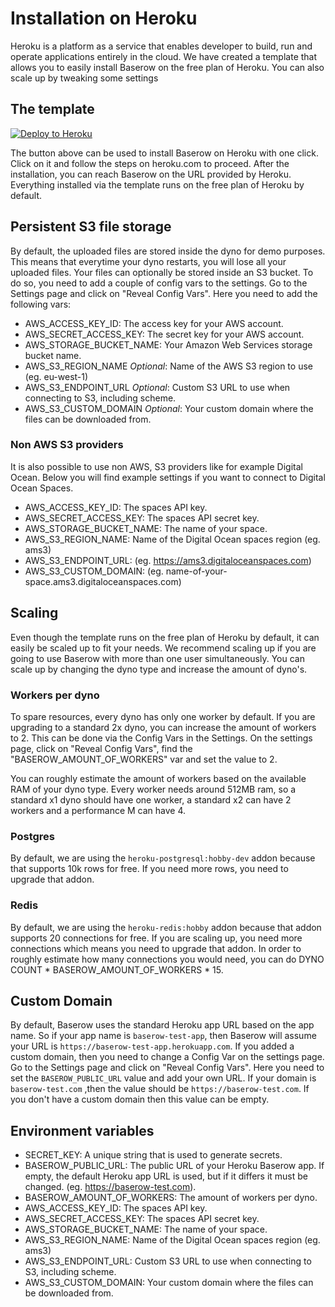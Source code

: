 # Installation on Heroku

Heroku is a platform as a service that enables developer to build, run and operate
applications entirely in the cloud. We have created a template that allows you to
easily install Baserow on the free plan of Heroku. You can also scale up by tweaking
some settings

## The template

[![Deploy to Heroku](https://www.herokucdn.com/deploy/button.svg)](https://heroku.com/deploy?template=https://github.com/bram2w/baserow/tree/master)

The button above can be used to install Baserow on Heroku with one click. Click on it
and follow the steps on heroku.com to proceed. After the installation, you can reach
Baserow on the URL provided by Heroku. Everything installed via the template runs on
the free plan of Heroku by default.

## Persistent S3 file storage

By default, the uploaded files are stored inside the dyno for demo purposes. This means
that everytime your dyno restarts, you will lose all your uploaded files. Your files
can optionally be stored inside an S3 bucket. To do so, you need to add a couple of
config vars to the settings. Go to the Settings page and click on "Reveal Config Vars".
Here you need to add the following vars:

* AWS_ACCESS_KEY_ID: The access key for your AWS account.
* AWS_SECRET_ACCESS_KEY: The secret key for your AWS account.
* AWS_STORAGE_BUCKET_NAME: Your Amazon Web Services storage bucket name.
* AWS_S3_REGION_NAME *Optional*: Name of the AWS S3 region to use (eg. eu-west-1)
* AWS_S3_ENDPOINT_URL *Optional*: Custom S3 URL to use when connecting to S3, including
  scheme.
* AWS_S3_CUSTOM_DOMAIN *Optional*: Your custom domain where the files can be downloaded
  from.

### Non AWS S3 providers

It is also possible to use non AWS, S3 providers like for example Digital Ocean. Below
you will find example settings if you want to connect to Digital Ocean Spaces.

* AWS_ACCESS_KEY_ID: The spaces API key.
* AWS_SECRET_ACCESS_KEY: The spaces API secret key.
* AWS_STORAGE_BUCKET_NAME: The name of your space.
* AWS_S3_REGION_NAME: Name of the Digital Ocean spaces region (eg. ams3)
* AWS_S3_ENDPOINT_URL: (eg. https://ams3.digitaloceanspaces.com)
* AWS_S3_CUSTOM_DOMAIN: (eg. name-of-your-space.ams3.digitaloceanspaces.com)

## Scaling

Even though the template runs on the free plan of Heroku by default, it can easily be
scaled up to fit your needs. We recommend scaling up if you are going to use Baserow
with more than one user simultaneously. You can scale up by changing the dyno type
and increase the amount of dyno's.

### Workers per dyno

To spare resources, every dyno has only one worker by default. If you are upgrading to
a standard 2x dyno, you can increase the amount of workers to 2. This can be done  via
the Config Vars in the Settings. On the settings page, click on "Reveal Config Vars",
find the "BASEROW_AMOUNT_OF_WORKERS" var and set the value to 2.

You can roughly estimate the amount of workers based on the available RAM of your
dyno type. Every worker needs around 512MB ram, so a standard x1 dyno should have one
worker, a standard x2 can have 2 workers and a performance M can have 4.

### Postgres

By default, we are using the `heroku-postgresql:hobby-dev` addon because that supports
10k rows for free. If you need more rows, you need to upgrade that addon.

### Redis

By default, we are using the `heroku-redis:hobby` addon because that addon supports
20 connections for free. If you are scaling up, you need more connections which means
you need to upgrade that addon. In order to roughly estimate how many connections you
would need, you can do DYNO COUNT * BASEROW_AMOUNT_OF_WORKERS * 15.

## Custom Domain

By default, Baserow uses the standard Heroku app URL based on the app name. So if your
app name is `baserow-test-app`, then Baserow will assume your URL is
`https://baserow-test-app.herokuapp.com`. If you added a custom domain, then you need
to change a Config Var on the settings page. Go to the Settings page and click on
"Reveal Config Vars". Here you need to set the `BASEROW_PUBLIC_URL` value and add your
own URL. If your domain is `baserow-test.com` ,then the value should be 
`https://baserow-test.com`. If you don't have a custom domain then this value can be
empty.

## Environment variables

* SECRET_KEY: A unique string that is used to generate secrets.
* BASEROW_PUBLIC_URL: The public URL of your Heroku Baserow app. If empty, the default
  Heroku app URL is used, but if it differs it must be changed.
  (eg. https://baserow-test.com).
* BASEROW_AMOUNT_OF_WORKERS: The amount of workers per dyno.
* AWS_ACCESS_KEY_ID: The spaces API key.
* AWS_SECRET_ACCESS_KEY: The spaces API secret key.
* AWS_STORAGE_BUCKET_NAME: The name of your space.
* AWS_S3_REGION_NAME: Name of the Digital Ocean spaces region (eg. ams3)
* AWS_S3_ENDPOINT_URL: Custom S3 URL to use when connecting to S3, including scheme.
* AWS_S3_CUSTOM_DOMAIN: Your custom domain where the files can be downloaded from.
